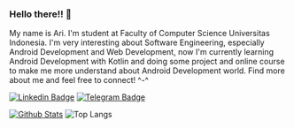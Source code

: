 ### Hello there!! 👋

My name is Ari. I'm student at Faculty of Computer Science Universitas Indonesia. I'm very interesting about Software Engineering, especially Android Development and Web Development, now I'm currently learning Android Development with Kotlin and doing some project and online course to make me more understand about Android Development world. 
Find more about me and feel free to connect! ^-^

[![Linkedin Badge](https://img.shields.io/badge/-LinkedIn-blue?style=flat-square&logo=Linkedin&logoColor=white&link=https://www.linkedin.com/in/nugrahaa878/)](https://www.linkedin.com/in/nugrahaa878/)
[![Telegram Badge](https://img.shields.io/badge/-Telegram-blue?style=flat-square&logo=telegram&logoColor=white&link=https://t.me/nugrahaa878)](https://t.me/nugrahaa878)

[![Github Stats](https://github-readme-stats.vercel.app/api?username=nugrahaa878&theme=light&show_icons=true)](https://github.com/nugrahaa878/)
![Top Langs](https://github-readme-stats.vercel.app/api/top-langs/?username=nugrahaa878&hide=TeX&layout=compact&theme=dark)
